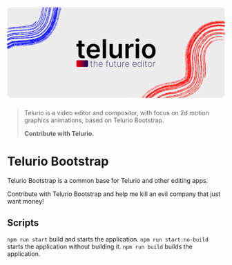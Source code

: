 # ![Telurio: The future editor](docs/images/logo-big-banner.png)

> Telurio is a video editor and compositor, with focus on 2d motion graphics animations, based on Telurio Bootstrap.
>
> **Contribute with Telurio.**

# Telurio Bootstrap

Telurio Bootstrap is a common base for Telurio and other editing apps.

Contribute with Telurio Bootstrap and help me kill an evil company that just want money!

## Scripts

```npm run start``` build and starts the application.
```npm run start:no-build``` starts the application without building it.
```npm run build``` builds the application.

